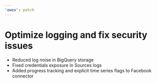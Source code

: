```yaml
---
'owox': patch
---
```


# Optimize logging and fix security issues

- Reduced log noise in BigQuery storage
- Fixed credentials exposure in Sources logs
- Added progress tracking and explicit time series flags to Facebook connector
